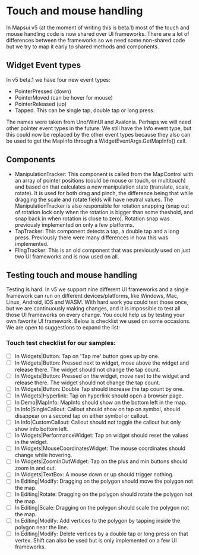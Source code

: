 # Touch and mouse handling

In Mapsui v5 (at the moment of writing this is beta.1) most of the touch and mouse handling code is now shared over UI frameworks. There are a lot of differences between the frameworks so we need some non-shared code but we try to map it early to shared methods and components.

## Widget Event types
In v5 beta.1 we have four new event types:

- PointerPressed (down)
- PointerMoved (can be hover for mouse)
- PointerReleased (up)
- Tapped. This can be single tap, double tap or long press.

The names were taken from Uno/WinUI and Avalonia. Perhaps we will need other pointer event types in the future. We still have the Info event type, but this could now be replaced by the other event types because they also can be used to get the MapInfo through a WidgetEventArgs.GetMapInfo() call.

## Components
- ManipulationTracker: This component is called from the MapControl with an array of pointer positions (could be mouse or touch, or multitouch) and based on that calculates a new manipulation state (translate, scale, rotate). It is used for both drag and pinch, the difference being that while dragging the scale and rotate fields will have neutral values. The ManipulationTracker is also responsible for rotation snapping (snap out of rotation lock only when the rotation is bigger than some theshold, and snap back in when rotation is close to zero). Rotation snap was previously implemented on only a few platforms.
- TapTracker: This component detects a tap, a double tap and a long press. Previously there were many differences in how this was implemented.
- FlingTracker: This is an old component that was previously used on just two UI frameworks and is now used on all.

## Testing touch and mouse handling

Testing is hard. In v5 we support nine different UI frameworks and a single framework can run on different devices/platforms, like Windows, Mac, Linux, Android, iOS and WASM. With hard work you could test those once, but we are continuously making changes, and it is impossible to test all those UI frameworks on every change. You could help us by testing your own favorite UI framework. Below is checklist we used on some occasions. We are open to suggestions to expand the list:

### Touch test checklist for our samples:
- [ ] In Widgets|Button: Tap on 'Tap me' button goes up by one.
- [ ] In Widgets|Button: Pressed next to widget, move above the widget and release there. The widget should not change the tap count.
- [ ] In Widgets|Button: Pressed on the widget, move next to the widget and release there. The widget should not change the tap count.
- [ ] In Widgets|Button: Double Tap should increase the tap count by one.
- [ ] In Widgets|Hyperlink: Tap on hyperlink should open a browser page.
- [ ] In Demo|MapInfo: MapInfo should show on the bottom left in the map.
- [ ] In Info|SingleCallout: Callout should show on tap on symbol, should disappear on a second tap on either symbol or callout.
- [ ] In Info|CustomCallout: Callout should not toggle the callout but only show info bottom left.
- [ ] In Widgets|PerformanceWidget: Tap on widget should reset the values in the widget.
- [ ] In Widgets|MouseCoordinatesWidget: The mouse coordinates should change while hovering.
- [ ] In Widgets|ZoomInOutWidget: Tap on the plus and min buttons should zoom in and out.
- [ ] In Widgets|TextBox: A mouse down or up should trigger nothing.
- [ ] In Editing|Modify: Dragging on the polygon should move the polygon not the map.
- [ ] In Editing|Rotate: Dragging on the polygon should rotate the polygon not the map.
- [ ] In Editing|Scale: Dragging on the polygon should scale the polygon not the map.
- [ ] In Editing|Modify: Add vertices to the polygon by tapping inside the polygon near the line.
- [ ] In Editing|Modify: Delete vertices by a double tap or long press on that vertex. Shift can also be used but is only implemented on a few UI frameworks. 
